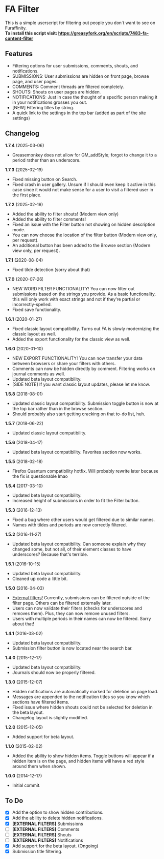 FA Filter
=========

This is a simple userscript for filtering out people you don't want to see on Furaffinity.<br>
<b>To install this script visit: https://greasyfork.org/en/scripts/7483-fa-content-filter</b>

## Features
- Filtering options for user submissions, comments, shouts, and notifications.
 - SUBMISSIONS: User submissions are hidden on front page, browse page, and user pages.
 - COMMENTS: Comment threads are filtered completely.
 - SHOUTS: Shouts on user pages are hidden.
 - NOTIFICATIONS: Just in case the thought of a specific person making it in your notifications grosses you out.
- [NEW] Filtering titles by string.
- A quick link to the settings in the top bar (added as part of the site settings)

## Changelog
<b>1.7.4</b> (2025-03-06)<br>
- Greasemonkey does not allow for GM_addStyle; forgot to change it to a period rather than an underscore.

<b>1.7.3</b> (2025-02-19)<br>
- Fixed missing button on Search.
- Fixed crash in user gallery. Unsure if I should even keep it active in this case since it would not make sense for a user to visit a filtered user in the first place.

<b>1.7.2</b> (2025-02-19)<br>
- Added the ability to filter shouts! (Modern view only)
- Added the ability to filter comments!
- Fixed an issue with the Filter button not showing on hidden description mode.
- You can now choose the location of the filter button (Modern view only, per request).
- An additional button has been added to the Browse section (Modern view only, per request).

<b>1.7.1</b> (2020-08-04)<br>
- Fixed tilde detection (sorry about that)

<b>1.7.0</b> (2020-07-26)<br>
- NEW WORD FILTER FUNCTIONALITY! You can now filter out submissions based on the strings you provide. As a basic functionality, this will only work with exact strings and not if they're partial or incorrectly-spelled.
- Fixed save functionality.

<b>1.6.1</b> (2020-01-27)<br>
- Fixed classic layout compatibility. Turns out FA is slowly modernizing the classic layout as well.
- Added the export functionality for the classic view as well.

<b>1.6.0</b> (2020-01-10)<br>
- NEW EXPORT FUNCTIONALITY! You can now transfer your data between browsers or share your filters with others.
- Comments can now be hidden directly by comment. Filtering works on journal comments as well.
- Updated beta layout compatibility.
- [SIDE NOTE] If you want classic layout updates, please let me know.

<b>1.5.8</b> (2018-08-01)<br>
- Updated classic layout compatibility. Submission toggle button is now at the top bar rather than in the browse section.
- Should probably also start getting cracking on that to-do list, huh.

<b>1.5.7</b> (2018-06-22)<br>
- Updated classic layout compatibility.

<b>1.5.6</b> (2018-04-17)<br>
- Updated beta layout compatibility. Favorites section now works.

<b>1.5.5</b> (2018-02-18)<br>
- Firefox Quantum compatibility hotfix. Will probably rewrite later because the fix is questionable lmao

<b>1.5.4</b> (2017-03-10)<br>
- Updated beta layout compatibility.
- Increased height of submissions in order to fit the Filter button.

<b>1.5.3</b> (2016-12-13)<br>
- Fixed a bug where other users would get filtered due to similar names.
- Names with tildes and periods are now correctly filtered.

<b>1.5.2</b> (2016-11-27)<br>
- Updated beta layout compatibility. Can someone explain why they changed some, but not all, of their element classes to have underscores? Because that's terrible.

<b>1.5.1</b> (2016-10-15)<br>
- Updated beta layout compatibility.
- Cleaned up code a little bit.

<b>1.5.0</b> (2016-04-03)<br>
- <u>External filters!</u> Currently, submissions can be filtered outside of the filter page. Others can be filtered externally later.
- Users can now validate their filters (checks for underscores and removes them). Plus, they can now remove unused filters.
- Users with multiple periods in their names can now be filtered. Sorry about that!

<b>1.4.1</b> (2016-03-02)<br>
- Updated beta layout compatibility.
- Submission filter button is now located near the search bar.

<b>1.4.0</b> (2015-12-17)<br>
- Updated beta layout compatibility.
- Journals should now be properly filtered.

<b>1.3.0</b> (2015-12-07)<br>
- Hidden notifications are automatically marked for deletion on page load.
- Messages are appended to the notification titles so you know which sections have filtered items.
- Fixed issue where hidden shouts could not be selected for deletion in the beta layout.
- Changelog layout is slightly modified.

<b>1.2.0</b> (2015-12-05)<br>
- Added support for beta layout.

<b>1.1.0</b> (2015-02-02)<br>
- Added the ability to show hidden items. Toggle buttons will appear if a hidden item is on the page, and hidden items will have a red style around them when shown.

<b>1.0.0</b> (2014-12-17)<br>
- Initial commit.

## To Do
- [x] Add the option to show hidden contributions.
- [x] Add the ability to delete hidden notifications.
- [x] **[EXTERNAL FILTERS]** Submissions
- [ ] **[EXTERNAL FILTERS]** Comments
- [ ] **[EXTERNAL FILTERS]** Shouts
- [ ] **[EXTERNAL FILTERS]** Notifications
- [x] Add support for the beta layout. (Ongoing)
- [x] Submission title filtering.
